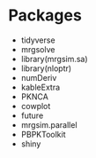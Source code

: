 # Packages

- tidyverse
- mrgsolve
- library(mrgsim.sa)
- library(nloptr)
- numDeriv
- kableExtra
- PKNCA
- cowplot
- future
- mrgsim.parallel
- PBPKToolkit
- shiny